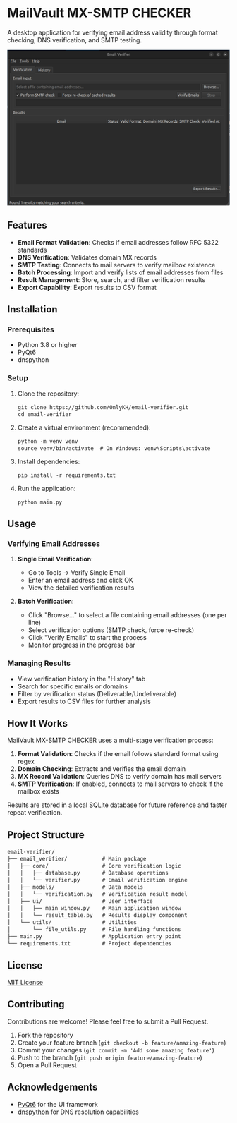 # MailVault MX-SMTP CHECKER

A desktop application for verifying email address validity through format checking, DNS verification, and SMTP testing.

![MailVault MX-SMTP CHECKER Screenshot](docs/screenshot.png)

## Features

- **Email Format Validation**: Checks if email addresses follow RFC 5322 standards
- **DNS Verification**: Validates domain MX records
- **SMTP Testing**: Connects to mail servers to verify mailbox existence
- **Batch Processing**: Import and verify lists of email addresses from files
- **Result Management**: Store, search, and filter verification results
- **Export Capability**: Export results to CSV format

## Installation

### Prerequisites

- Python 3.8 or higher
- PyQt6
- dnspython

### Setup

1. Clone the repository:

   ```
   git clone https://github.com/OnlyKH/email-verifier.git
   cd email-verifier
   ```

2. Create a virtual environment (recommended):

   ```
   python -m venv venv
   source venv/bin/activate  # On Windows: venv\Scripts\activate
   ```

3. Install dependencies:

   ```
   pip install -r requirements.txt
   ```

4. Run the application:
   ```
   python main.py
   ```

## Usage

### Verifying Email Addresses

1. **Single Email Verification**:

   - Go to Tools → Verify Single Email
   - Enter an email address and click OK
   - View the detailed verification results

2. **Batch Verification**:
   - Click "Browse..." to select a file containing email addresses (one per line)
   - Select verification options (SMTP check, force re-check)
   - Click "Verify Emails" to start the process
   - Monitor progress in the progress bar

### Managing Results

- View verification history in the "History" tab
- Search for specific emails or domains
- Filter by verification status (Deliverable/Undeliverable)
- Export results to CSV files for further analysis

## How It Works

MailVault MX-SMTP CHECKER uses a multi-stage verification process:

1. **Format Validation**: Checks if the email follows standard format using regex
2. **Domain Checking**: Extracts and verifies the email domain
3. **MX Record Validation**: Queries DNS to verify domain has mail servers
4. **SMTP Verification**: If enabled, connects to mail servers to check if the mailbox exists

Results are stored in a local SQLite database for future reference and faster repeat verification.

## Project Structure

```
email-verifier/
├── email_verifier/           # Main package
│   ├── core/                 # Core verification logic
│   │   ├── database.py       # Database operations
│   │   └── verifier.py       # Email verification engine
│   ├── models/               # Data models
│   │   └── verification.py   # Verification result model
│   ├── ui/                   # User interface
│   │   ├── main_window.py    # Main application window
│   │   └── result_table.py   # Results display component
│   └── utils/                # Utilities
│       └── file_utils.py     # File handling functions
├── main.py                   # Application entry point
└── requirements.txt          # Project dependencies
```

## License

[MIT License](LICENSE)

## Contributing

Contributions are welcome! Please feel free to submit a Pull Request.

1. Fork the repository
2. Create your feature branch (`git checkout -b feature/amazing-feature`)
3. Commit your changes (`git commit -m 'Add some amazing feature'`)
4. Push to the branch (`git push origin feature/amazing-feature`)
5. Open a Pull Request

## Acknowledgements

- [PyQt6](https://www.riverbankcomputing.com/software/pyqt/) for the UI framework
- [dnspython](https://www.dnspython.org/) for DNS resolution capabilities
